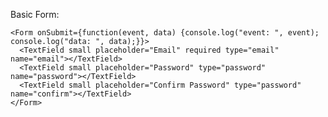 
Basic Form:

	<Form onSubmit={function(event, data) {console.log("event: ", event); console.log("data: ", data);}}>
      <TextField small placeholder="Email" required type="email" name="email"></TextField>
      <TextField small placeholder="Password" type="password" name="password"></TextField>
      <TextField small placeholder="Confirm Password" type="password" name="confirm"></TextField>
    </Form>